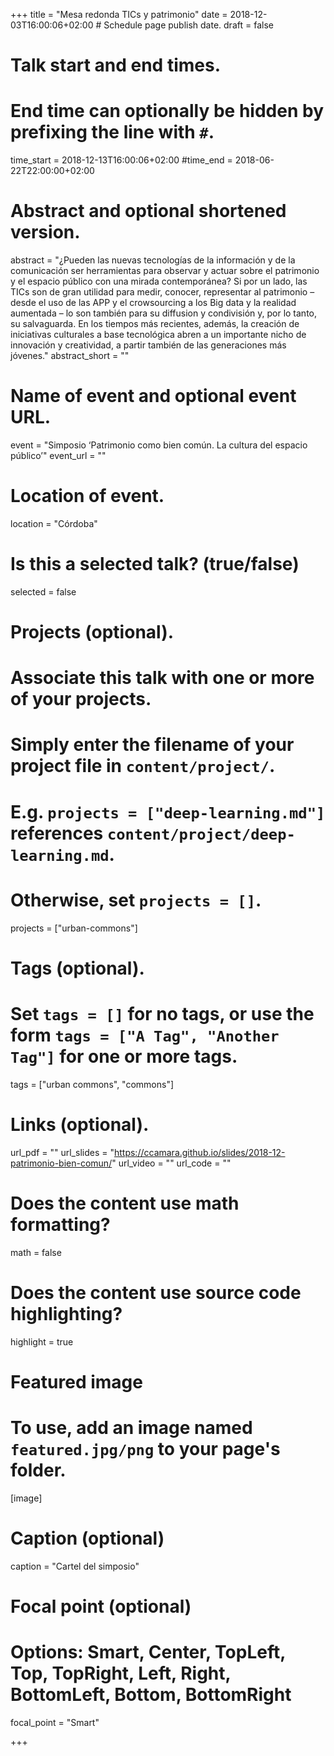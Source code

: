+++
title = "Mesa redonda TICs y patrimonio"
date = 2018-12-03T16:00:06+02:00  # Schedule page publish date.
draft = false

# Talk start and end times.
#   End time can optionally be hidden by prefixing the line with `#`.
time_start = 2018-12-13T16:00:06+02:00
#time_end = 2018-06-22T22:00:00+02:00

# Abstract and optional shortened version.
abstract = "¿Pueden las nuevas tecnologías de la información y de la comunicación ser herramientas para observar y actuar sobre el patrimonio y el espacio público con una mirada contemporánea? Si por un lado, las TICs son de gran utilidad para medir, conocer, representar al patrimonio – desde el uso de las APP y el crowsourcing a los Big data y la realidad aumentada – lo son también para su  diffusion y condivisión y, por lo tanto, su salvaguarda. En los tiempos más recientes, además, la creación de iniciativas culturales a base tecnológica abren a un importante nicho de innovación y creatividad, a partir también de las generaciones más jóvenes."
abstract_short = ""

# Name of event and optional event URL.
event = "Simposio ‘Patrimonio como bien común. La cultura del espacio público’"
event_url = ""

# Location of event.
location = "Córdoba"

# Is this a selected talk? (true/false)
selected = false

# Projects (optional).
#   Associate this talk with one or more of your projects.
#   Simply enter the filename of your project file in `content/project/`.
#   E.g. `projects = ["deep-learning.md"]` references `content/project/deep-learning.md`.
#   Otherwise, set `projects = []`.
projects = ["urban-commons"]

# Tags (optional).
#   Set `tags = []` for no tags, or use the form `tags = ["A Tag", "Another Tag"]` for one or more tags.
tags = ["urban commons", "commons"]

# Links (optional).
url_pdf = ""
url_slides = "https://ccamara.github.io/slides/2018-12-patrimonio-bien-comun/"
url_video = ""
url_code = ""

# Does the content use math formatting?
math = false

# Does the content use source code highlighting?
highlight = true

# Featured image
# To use, add an image named `featured.jpg/png` to your page's folder.
[image]
  # Caption (optional)
  caption = "Cartel del simposio"

  # Focal point (optional)
  # Options: Smart, Center, TopLeft, Top, TopRight, Left, Right, BottomLeft, Bottom, BottomRight
  focal_point = "Smart"

+++
